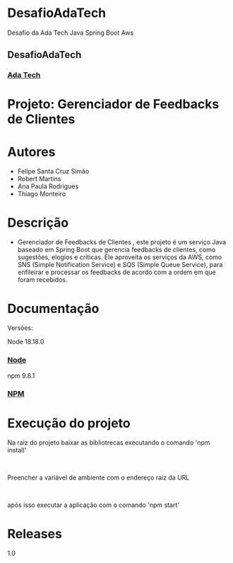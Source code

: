 # DesafioAdaTech
Desafio da Ada Tech Java Spring Boot Aws

<h2>DesafioAdaTech</h2>
<h3><a href= "https://ada.tech/">Ada Tech</a></h3>

# Projeto: Gerenciador de Feedbacks de Clientes

# Autores

* Felipe Santa Cruz Simão
* Robert Martins
* Ana Paula Rodrigues
* Thiago Monteiro

# Descrição

* Gerenciador de Feedbacks de Clientes , este projeto é um serviço Java baseado em Spring Boot que gerencia feedbacks de clientes, como sugestões, elogios e críticas. Ele aproveita os serviços da AWS, como SNS (Simple Notification Service) e SQS (Simple Queue Service), para enfileirar e processar os feedbacks de acordo com a ordem em que foram recebidos.

# Documentação

Versões:
<p>Node 18.18.0<h3><a href= "https://nodejs.org/en/download">Node</a></h3></p>
<p>npm 9.8.1<h3><a href= "https://www.npmjs.com/package/npm/v/9.8.1">NPM</a></h3></p>

# Execução do projeto
<p>Na raiz do projeto baixar as bibliotrecas executando o comando 'npm install'</p></br>
<p>Preencher a variável de ambiente com o endereço raíz da URL</p> </br>
<p>após isso executar a aplicação com o comando 'npm start'</p>



# Releases

1.0

